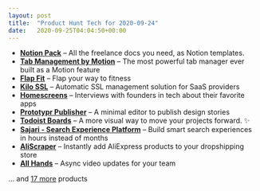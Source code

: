 ```yaml
---
layout: post
title:  "Product Hunt Tech for 2020-09-24"
date:   2020-09-25T04:04:50+00:00
---
```


* **[Notion Pack](https://www.producthunt.com/posts/notion-pack?utm_campaign=producthunt-api&utm_medium=api-v2&utm_source=Application%3A+Daily+Digest+RSS+v2+%28ID%3A+29748%29)** – All the freelance docs you need, as Notion templates.
* **[Tab Management by Motion](https://www.producthunt.com/posts/tab-management-by-motion?utm_campaign=producthunt-api&utm_medium=api-v2&utm_source=Application%3A+Daily+Digest+RSS+v2+%28ID%3A+29748%29)** – The most powerful tab manager ever built as a Motion feature
* **[Flap Fit](https://www.producthunt.com/posts/flap-fit?utm_campaign=producthunt-api&utm_medium=api-v2&utm_source=Application%3A+Daily+Digest+RSS+v2+%28ID%3A+29748%29)** – Flap your way to fitness
* **[Kilo SSL](https://www.producthunt.com/posts/kilo-ssl?utm_campaign=producthunt-api&utm_medium=api-v2&utm_source=Application%3A+Daily+Digest+RSS+v2+%28ID%3A+29748%29)** – Automatic SSL management solution for SaaS providers
* **[Homescreens](https://www.producthunt.com/posts/homescreens?utm_campaign=producthunt-api&utm_medium=api-v2&utm_source=Application%3A+Daily+Digest+RSS+v2+%28ID%3A+29748%29)** – Interviews with founders in tech about their favorite apps
* **[Prototypr Publisher](https://www.producthunt.com/posts/prototypr-publisher?utm_campaign=producthunt-api&utm_medium=api-v2&utm_source=Application%3A+Daily+Digest+RSS+v2+%28ID%3A+29748%29)** – A minimal editor to publish design stories
* **[Todoist Boards](https://www.producthunt.com/posts/todoist-boards?utm_campaign=producthunt-api&utm_medium=api-v2&utm_source=Application%3A+Daily+Digest+RSS+v2+%28ID%3A+29748%29)** – A more visual way to move your projects forward. ✨
* **[Sajari - Search Experience Platform](https://www.producthunt.com/posts/sajari-search-experience-platform?utm_campaign=producthunt-api&utm_medium=api-v2&utm_source=Application%3A+Daily+Digest+RSS+v2+%28ID%3A+29748%29)** – Build smart search experiences in hours instead of months
* **[AliScraper](https://www.producthunt.com/posts/aliscraper?utm_campaign=producthunt-api&utm_medium=api-v2&utm_source=Application%3A+Daily+Digest+RSS+v2+%28ID%3A+29748%29)** – Instantly add AliExpress products to your dropshipping store
* **[All Hands](https://www.producthunt.com/posts/all-hands?utm_campaign=producthunt-api&utm_medium=api-v2&utm_source=Application%3A+Daily+Digest+RSS+v2+%28ID%3A+29748%29)** – Async video updates for your team

… and [17 more](https://www.producthunt.com/tech) products